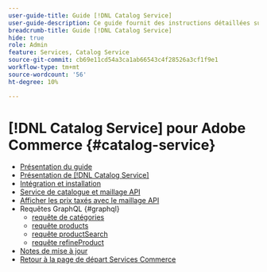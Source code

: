 ```yaml
---
user-guide-title: Guide [!DNL Catalog Service]
user-guide-description: Ce guide fournit des instructions détaillées sur l’utilisation  [!DNL Catalog Service]  pour Adobe Commerce.
breadcrumb-title: Guide [!DNL Catalog Service]
hide: true
role: Admin
feature: Services, Catalog Service
source-git-commit: cb69e11cd54a3ca1ab66543c4f28526a3cf1f9e1
workflow-type: tm+mt
source-wordcount: '56'
ht-degree: 10%

---
```


# [!DNL Catalog Service] pour Adobe Commerce {#catalog-service}

- [Présentation du guide](guide-overview.md)
- [Présentation de  [!DNL Catalog Service]](overview.md)
- [Intégration et installation](installation.md)
- [Service de catalogue et maillage API](mesh.md)
- [Afficher les prix taxés avec le maillage API](taxes.md)
- Requêtes GraphQL {#graphql}
   - [requête de catégories](https://developer.adobe.com/commerce/services/graphql/catalog-service/categories/)
   - [requête products](https://developer.adobe.com/commerce/services/graphql/catalog-service/products/)
   - [requête productSearch](https://developer.adobe.com/commerce/services/graphql/live-search/product-search/)
   - [requête refineProduct](https://developer.adobe.com/commerce/services/graphql/catalog-service/refine-product/)
- [Notes de mise à jour](release-notes.md)
- [Retour à la page de départ Services Commerce](https://experienceleague.adobe.com/en/docs/commerce/user-guides/home)

